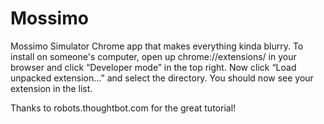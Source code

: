 # Mossimo
Mossimo Simulator Chrome app that makes everything kinda blurry. To install on someone's computer, open up chrome://extensions/ in your browser and click “Developer mode” in the top right. Now click “Load unpacked extension…” and select the directory. You should now see your extension in the list.

Thanks to robots.thoughtbot.com for the great tutorial!
